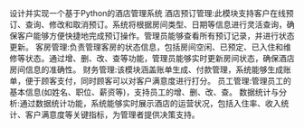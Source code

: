 设计并实现一个基于Python的酒店管理系统
酒店预订管理:此模块支持客户在线预订、查询、修改和取消预订。系统将根据房间类型、日期等信息进行灵活查询，确保客户能够方便快捷地完成预订操作。管理员能够查看所有预订记录，并进行状态更新。
客房管理:负责管理客房的状态信息，包括房间空闲、已预定、已入住和维修等状态。通过增、删、改、查等功能，管理员能够实时更新房间状态，确保酒店房间信息的准确性。
财务管理:该模块涵盖账单生成、付款管理，系统能够生成账单，便于顾客支付，同时顾客可以对客户满意度进行打分。
员工管理:管理员工的基本信息(如姓名、职位、薪资等)，支持员工的增、删、改、查。
数据统计与分析:通过数据统计功能，系统能够实时展示酒店的运营状况，包括入住率、收入统计、客户满意度等关键指标，为管理者提供决策支持。

